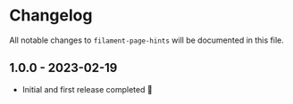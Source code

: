 # Changelog

All notable changes to `filament-page-hints` will be documented in this file.

## 1.0.0 - 2023-02-19

- Initial and first release completed 🎉
